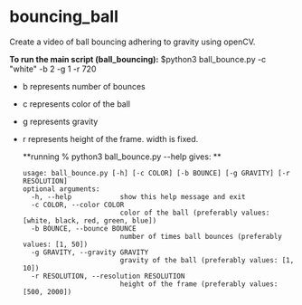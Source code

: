 # bouncing_ball
Create a video of ball bouncing adhering to gravity using openCV.


**To run the main script (ball_bouncing):**
  $python3 ball_bounce.py -c "white" -b 2 -g 1 -r 720
  - b represents number of bounces
  - c represents color of the ball
  - g represents gravity
  - r represents height of the frame. width is fixed.

    **running % python3 ball_bounce.py --help gives: **
    
        usage: ball_bounce.py [-h] [-c COLOR] [-b BOUNCE] [-g GRAVITY] [-r RESOLUTION]
        optional arguments:
          -h, --help            show this help message and exit
          -c COLOR, --color COLOR
                                color of the ball (preferably values: [white, black, red, green, blue])
          -b BOUNCE, --bounce BOUNCE
                                number of times ball bounces (preferably values: [1, 50])
          -g GRAVITY, --gravity GRAVITY
                                gravity of the ball (preferably values: [1, 10])
          -r RESOLUTION, --resolution RESOLUTION
                                height of the frame (preferably values: [500, 2000])

